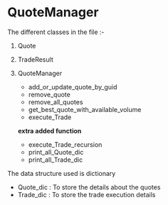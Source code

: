 # QuoteManager

The different classes in the file :-
1. Quote
2. TradeResult
3. QuoteManager
   - add_or_update_quote_by_guid
   - remove_quote
   - remove_all_quotes
   - get_best_quote_with_available_volume
   - execute_Trade
   
    **extra added function** 
   - execute_Trade_recursion 
   - print_all_Quote_dic
   - print_all_Trade_dic
   
 
 
 The data structure used is dictionary
 - Quote_dic : To store the details about the quotes
 - Trade_dic : To store the trade execution details
